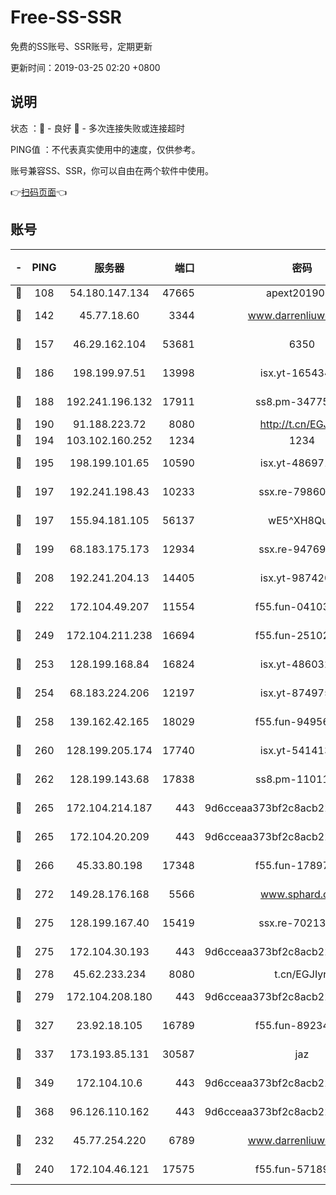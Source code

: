 # Free-SS-SSR

免费的SS账号、SSR账号，定期更新

更新时间：2019-03-25 02:20 +0800

## 说明

状态     ：🙂 - 良好 🙁 - 多次连接失败或连接超时

PING值   ：不代表真实使用中的速度，仅供参考。

账号兼容SS、SSR，你可以自由在两个软件中使用。

👉[扫码页面](https://liesauer.github.io/Free-SS-SSR/)👈

## 账号

|-|PING|服务器|端口|密码|加密方式|区域|
|:----:|:----:|:-----:|-----:|:----:|:----:|:----:|
|🙂|108|54.180.147.134|47665|apext2019001|chacha20|KR|
|🙂|142|45.77.18.60|3344|www.darrenliuwei.com|aes-256-cfb|JP|
|🙂|157|46.29.162.104|53681|6350|aes-128-ctr|RU|
|🙂|186|198.199.97.51|13998|isx.yt-16543494|aes-256-cfb|US|
|🙂|188|192.241.196.132|17911|ss8.pm-34775543|aes-256-cfb|US|
|🙂|190|91.188.223.72|8080|http://t.cn/EGJIyrl|rc4-md5|RU|
|🙂|194|103.102.160.252|1234|1234|rc4-md5|JP|
|🙂|195|198.199.101.65|10590|isx.yt-48697110|aes-256-cfb|US|
|🙂|197|192.241.198.43|10233|ssx.re-79860018|aes-256-cfb|US|
|🙂|197|155.94.181.105|56137|wE5^XH8Quw|aes-256-cfb|US|
|🙂|199|68.183.175.173|12934|ssx.re-94769428|aes-256-cfb|US|
|🙂|208|192.241.204.13|14405|isx.yt-98742023|aes-256-cfb|US|
|🙂|222|172.104.49.207|11554|f55.fun-04103964|aes-256-cfb|SG|
|🙂|249|172.104.211.238|16694|f55.fun-25102776|aes-256-cfb|US|
|🙂|253|128.199.168.84|16824|isx.yt-48603215|aes-256-cfb|SG|
|🙂|254|68.183.224.206|12197|isx.yt-87497572|aes-256-cfb|SG|
|🙂|258|139.162.42.165|18029|f55.fun-94956847|aes-256-cfb|SG|
|🙂|260|128.199.205.174|17740|isx.yt-54141356|aes-256-cfb|SG|
|🙂|262|128.199.143.68|17838|ss8.pm-11011315|aes-256-cfb|SG|
|🙂|265|172.104.214.187|443|9d6cceaa373bf2c8acb22e60b6a58be6|aes-256-cfb|US|
|🙂|265|172.104.20.209|443|9d6cceaa373bf2c8acb22e60b6a58be6|aes-256-cfb|US|
|🙂|266|45.33.80.198|17348|f55.fun-17897030|aes-256-cfb|US|
|🙂|272|149.28.176.168|5566|www.sphard.com|aes-256-cfb|AU|
|🙂|275|128.199.167.40|15419|ssx.re-70213578|aes-256-cfb|SG|
|🙂|275|172.104.30.193|443|9d6cceaa373bf2c8acb22e60b6a58be6|aes-256-cfb|US|
|🙂|278|45.62.233.234|8080|t.cn/EGJIyrl|rc4-md5|CA|
|🙂|279|172.104.208.180|443|9d6cceaa373bf2c8acb22e60b6a58be6|aes-256-cfb|US|
|🙂|327|23.92.18.105|16789|f55.fun-89234249|aes-256-cfb|US|
|🙂|337|173.193.85.131|30587|jaz|aes-256-cfb|US|
|🙂|349|172.104.10.6|443|9d6cceaa373bf2c8acb22e60b6a58be6|aes-256-cfb|US|
|🙂|368|96.126.110.162|443|9d6cceaa373bf2c8acb22e60b6a58be6|aes-256-cfb|US|
|🙂|232|45.77.254.220|6789|www.darrenliuwei.com|aes-256-cfb|SG|
|🙂|240|172.104.46.121|17575|f55.fun-57189155|aes-256-cfb|SG|
